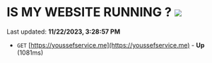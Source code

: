 # IS MY WEBSITE RUNNING ? [![](https://img.shields.io/static/v1?label=Sponsor&message=%E2%9D%A4&logo=GitHub&color=%23fe8e86)](https://github.com/sponsors/<username>)

Last updated: **11/22/2023, 3:28:57 PM**

- `GET` [https://youssefservice.me](https://youssefservice.me) - **Up** (1081ms)
